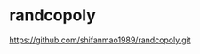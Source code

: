 randcopoly
=======================================

<https://github.com/shifanmao1989/randcopoly.git>

